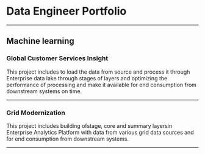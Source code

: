 # Data Engineer Portfolio
---
## Machine learning

### Global Customer Services Insight

This project includes to load the data from source and process it through Enterprise data lake through stages of layers and optimizing the performance of processing and make it available for end consumption from downstream systems on time.

---
### Grid Modernization

This project includes building ofstage, core and summary layersin Enterprise Analytics Platform with data from various grid data sources and for end consumption from downstream systems.

---
